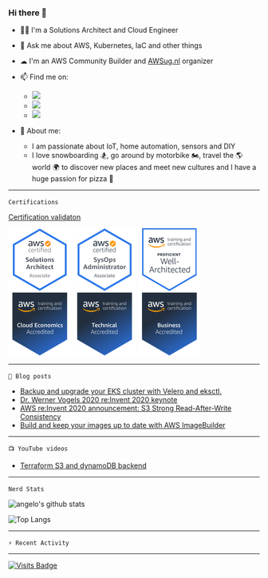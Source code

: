 ### Hi there 👋


- 👨‍💻 I'm a Solutions Architect and Cloud Engineer
- 💬 Ask me about AWS, Kubernetes, IaC and other things
- ☁ I'm an AWS Community Builder and [AWSug.nl](https://awsug.nl/about/) organizer
- 📫 Find me on:
  - [<img src="https://img.shields.io/badge/LinkedIn-0077B5?style=for-the-badge&logo=linkedin&logoColor=white" />](https://www.linkedin.com/in/angelo-malatacca83/)
  - [<img src="https://img.shields.io/badge/Twitter-1DA1F2?style=for-the-badge&logo=twitter&logoColor=white" />](https://twitter.com/angelomalatacca)
  - [<img src="https://img.shields.io/badge/Medium-12100E?style=for-the-badge&logo=medium&logoColor=white" />](https://angelo-malatacca83.medium.com/)

- 🙋 About me: 
  - I am passionate about IoT, home automation, sensors and DIY
  - I love snowboarding 🏂, go around by motorbike 🏍, travel the 🌎 world 🌍 to discover new places and meet new cultures and I have a huge passion for pizza 🍕


---
`Certifications`

[Certification validaton](https://www.credly.com/users/angelo-malatacca)


![](img/aws-certified-solutions-architect-associate.png)
![](img/aws-certified-sysopadmin-associate.png)
![](img/well-arch-proficient.png)
![](img/partneraccreditation-cloudeconomics.png)
![](img/partneraccreditation-technical.png)
![](img/partneraccreditation-business.png)

---
`📕 Blog posts`
<!-- BLOG-POST-LIST:START -->
- [Backup and upgrade your EKS cluster with Velero and eksctl.](https://angelo-malatacca83.medium.com/backup-and-upgrade-your-eks-cluster-with-velero-and-eksctl-c12bea07aab9?source=rss-80236cd8348d------2)
- [Dr. Werner Vogels 2020 re:Invent 2020 keynote](https://angelo-malatacca83.medium.com/dr-werner-vogels-2020-re-invent-2020-keynote-ce128761ad44?source=rss-80236cd8348d------2)
- [AWS re:Invent 2020 announcement: S3 Strong Read-After-Write Consistency](https://angelo-malatacca83.medium.com/aws-re-invent-2020-announcement-s3-strong-read-after-write-consistency-ff3308e56c94?source=rss-80236cd8348d------2)
- [Build and keep your images up to date with AWS ImageBuilder](https://angelo-malatacca83.medium.com/build-and-keep-your-images-up-to-date-with-aws-imagebuilder-dddea519c84f?source=rss-80236cd8348d------2)
<!-- BLOG-POST-LIST:END -->

---
`📺 YouTube videos`
<!-- YOUTUBE:START -->
- [Terraform S3 and dynamoDB backend](https://www.youtube.com/watch?v=hvamD0jatqU)
<!-- YOUTUBE:END -->

---
`Nerd Stats`

![angelo's github stats](https://github-readme-stats.vercel.app/api?username=angelo-malatacca&count_private=true&show_icons=true&theme=radical&hide_rank=false)

![Top Langs](https://github-readme-stats.vercel.app/api/top-langs/?username=angelo-malatacca&layout=compact&theme=vue-dark)

---
`⚡ Recent Activity`

<!--START_SECTION:activity-->
<!--END_SECTION:activity-->

---
[![Visits Badge](https://badges.pufler.dev/visits/angelo-malatacca/angelo-malatacca)](https://badges.pufler.dev)


<!-- 
[![Readme Card](https://github-readme-stats.vercel.app/api/pin/?username=angelo-malatacca&repo=AWS-Utility-Scripts&theme=radical)](https://github.com/angelo-malatacca/AWS-Utility-Scripts)

 
Icons:
https://github.com/alexandresanlim/Badges4-README.md-Profile/blob/master/README.md
https://gist.github.com/brennv/3e9a26308948f11d651f
-->

